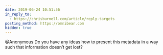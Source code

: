 ```yaml
---
date: 2019-06-24 10:51:56
in_reply_to:
  - https://chrisburnell.com/article/reply-targets
posting_method: https://omnibear.com
hidden: true
---
```


@Anonymous Do you have any ideas how to present this metadata in a way such that information doesn’t get lost?


